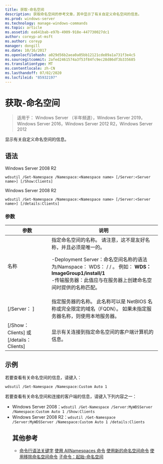 ```yaml
---
title: 获取-命名空间
description: 获取命名空间的参考文章，其中显示了有关自定义命名空间的信息。
ms.prod: windows-server
ms.technology: manage-windows-commands
ms.topic: article
ms.assetid: ea641bab-e97b-4909-918e-447730027dc1
author: coreyp-at-msft
ms.author: coreyp
manager: dongill
ms.date: 10/16/2017
ms.openlocfilehash: a029d56b2aea0a05bb12121cde89a1a731f3e4c5
ms.sourcegitcommit: 2afed2461574a3f53f84fc9ec28d86df3b335685
ms.translationtype: MT
ms.contentlocale: zh-CN
ms.lasthandoff: 07/02/2020
ms.locfileid: "85932197"
---
```

# <a name="get-namespace"></a>获取-命名空间

> 适用于： Windows Server （半年频道），Windows Server 2019，Windows Server 2016，Windows Server 2012 R2，Windows Server 2012

显示有关自定义命名空间的信息。

## <a name="syntax"></a>语法
Windows Server 2008 R2
```
wdsutil /Get-Namespace /Namespace:<Namespace name> [/Server:<Server name>] [/Show:Clients]
```
Windows Server 2008 R2
```
wdsutil /Get-Namespace /Namespace:<Namespace name> [/Server:<Server name>] [/details:Clients]
```
### <a name="parameters"></a>参数

|               参数               |                                                                                                                                                                                         说明                                                                                                                                                                                          |
|---------------------------------------|----------------------------------------------------------------------------------------------------------------------------------------------------------------------------------------------------------------------------------------------------------------------------------------------------------------------------------------------------------------------------------------------|
|      名称<Namespace name>      | 指定命名空间的名称。 请注意，这不是友好名称，并且必须是唯一的。<p>-Deployment Server：命名空间名称的语法为/Namspace： WDS： <ImageGroup> / <ImageName> / <Index> 。 例如： **WDS： ImageGroup1/install/1**<br />-传输服务器：此值应与在服务器上创建命名空间时提供的名称匹配。 |
|        [/Server： <Server name> ]        |                                                                                                             指定服务器的名称。 此名称可以是 NetBIOS 名称或完全限定的域名（FQDN）。 如果未指定服务器名称，则使用本地服务器。                                                                                                              |
| [/Show： Clients] 或 [/details： Clients] |                                                                                                                                                  显示有关连接到指定命名空间的客户端计算机的信息。                                                                                                                                                  |

## <a name="examples"></a>示例
若要查看有关命名空间的信息，请键入：
```
wdsutil /Get-Namespace /Namespace:Custom Auto 1
```
若要查看有关命名空间和连接的客户端的信息，请键入下列内容之一：
- Windows Server 2008：`wdsutil /Get-Namespace /Server:MyWDSServer /Namespace:Custom Auto 1 /Show:Clients`
- Windows Server 2008 R2：`wdsutil /Get-Namespace /Server:MyWDSServer /Namespace:Custom Auto 1 /details:Clients`
  ## <a name="additional-references"></a>其他参考
  - [命令行语法关键字](command-line-syntax-key.md) 
  [使用 AllNamespaces 命令](using-the-get-allnamespaces-command.md) 
  [使用新的命名空间命令](using-the-new-namespace-command.md) 
  [使用移除命名空间命令](using-the-remove-namespace-command.md) 
  [子命令：起始-命名空间](subcommand-start-namespace.md)
